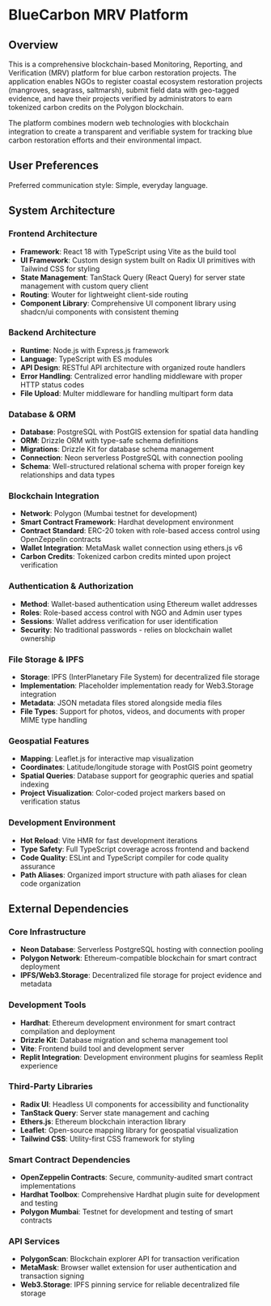# BlueCarbon MRV Platform

## Overview

This is a comprehensive blockchain-based Monitoring, Reporting, and Verification (MRV) platform for blue carbon restoration projects. The application enables NGOs to register coastal ecosystem restoration projects (mangroves, seagrass, saltmarsh), submit field data with geo-tagged evidence, and have their projects verified by administrators to earn tokenized carbon credits on the Polygon blockchain.

The platform combines modern web technologies with blockchain integration to create a transparent and verifiable system for tracking blue carbon restoration efforts and their environmental impact.

## User Preferences

Preferred communication style: Simple, everyday language.

## System Architecture

### Frontend Architecture
- **Framework**: React 18 with TypeScript using Vite as the build tool
- **UI Framework**: Custom design system built on Radix UI primitives with Tailwind CSS for styling
- **State Management**: TanStack Query (React Query) for server state management with custom query client
- **Routing**: Wouter for lightweight client-side routing
- **Component Library**: Comprehensive UI component library using shadcn/ui components with consistent theming

### Backend Architecture
- **Runtime**: Node.js with Express.js framework
- **Language**: TypeScript with ES modules
- **API Design**: RESTful API architecture with organized route handlers
- **Error Handling**: Centralized error handling middleware with proper HTTP status codes
- **File Upload**: Multer middleware for handling multipart form data

### Database & ORM
- **Database**: PostgreSQL with PostGIS extension for spatial data handling
- **ORM**: Drizzle ORM with type-safe schema definitions
- **Migrations**: Drizzle Kit for database schema management
- **Connection**: Neon serverless PostgreSQL with connection pooling
- **Schema**: Well-structured relational schema with proper foreign key relationships and data types

### Blockchain Integration
- **Network**: Polygon (Mumbai testnet for development)
- **Smart Contract Framework**: Hardhat development environment
- **Contract Standard**: ERC-20 token with role-based access control using OpenZeppelin contracts
- **Wallet Integration**: MetaMask wallet connection using ethers.js v6
- **Carbon Credits**: Tokenized carbon credits minted upon project verification

### Authentication & Authorization
- **Method**: Wallet-based authentication using Ethereum wallet addresses
- **Roles**: Role-based access control with NGO and Admin user types
- **Sessions**: Wallet address verification for user identification
- **Security**: No traditional passwords - relies on blockchain wallet ownership

### File Storage & IPFS
- **Storage**: IPFS (InterPlanetary File System) for decentralized file storage
- **Implementation**: Placeholder implementation ready for Web3.Storage integration
- **Metadata**: JSON metadata files stored alongside media files
- **File Types**: Support for photos, videos, and documents with proper MIME type handling

### Geospatial Features
- **Mapping**: Leaflet.js for interactive map visualization
- **Coordinates**: Latitude/longitude storage with PostGIS point geometry
- **Spatial Queries**: Database support for geographic queries and spatial indexing
- **Project Visualization**: Color-coded project markers based on verification status

### Development Environment
- **Hot Reload**: Vite HMR for fast development iterations
- **Type Safety**: Full TypeScript coverage across frontend and backend
- **Code Quality**: ESLint and TypeScript compiler for code quality assurance
- **Path Aliases**: Organized import structure with path aliases for clean code organization

## External Dependencies

### Core Infrastructure
- **Neon Database**: Serverless PostgreSQL hosting with connection pooling
- **Polygon Network**: Ethereum-compatible blockchain for smart contract deployment
- **IPFS/Web3.Storage**: Decentralized file storage for project evidence and metadata

### Development Tools
- **Hardhat**: Ethereum development environment for smart contract compilation and deployment
- **Drizzle Kit**: Database migration and schema management tool
- **Vite**: Frontend build tool and development server
- **Replit Integration**: Development environment plugins for seamless Replit experience

### Third-Party Libraries
- **Radix UI**: Headless UI components for accessibility and functionality
- **TanStack Query**: Server state management and caching
- **Ethers.js**: Ethereum blockchain interaction library
- **Leaflet**: Open-source mapping library for geospatial visualization
- **Tailwind CSS**: Utility-first CSS framework for styling

### Smart Contract Dependencies
- **OpenZeppelin Contracts**: Secure, community-audited smart contract implementations
- **Hardhat Toolbox**: Comprehensive Hardhat plugin suite for development and testing
- **Polygon Mumbai**: Testnet for development and testing of smart contracts

### API Services
- **PolygonScan**: Blockchain explorer API for transaction verification
- **MetaMask**: Browser wallet extension for user authentication and transaction signing
- **Web3.Storage**: IPFS pinning service for reliable decentralized file storage